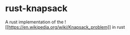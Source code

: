 # rust-knapsack

A rust implementation of the ![[https://en.wikipedia.org/wiki/Knapsack_problem]] in rust
